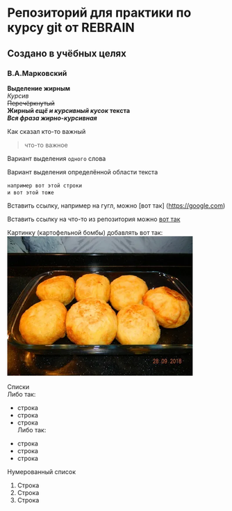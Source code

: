 # Репозиторий для практики по курсу git от REBRAIN  
## Создано в учёбных целях  
### В.А.Марковский  
  	
**Выделение жирным**  
*Курсив*  
~~Перечёркнутый~~  
**Жирный _ещё и курсивный кусок_ текста**  
***Вся фраза жирно-курсивная***  
  
Как сказал кто-то важный  
>что-то важное  
  
Вариант выделения `одного` слова  
  
Вариант выделения определённой области текста  
```
например вот этой строки  
и вот этой тоже  
```
  
Вставить ссылку, например на гугл, можно [вот так] (https://google.com)  
  
Вставить ссылку на что-то из репозитория можно [вот так](deleted.txt)  
  
Картинку (картофельной бомбы) добавлять вот так:  
![картофельная бомба](i.jpeg)
  
Списки  
Либо так:  
- строка  
- строка  
- строка  
Либо так:
* строка  
* строка  
* строка  
  
Нумерованный список
1. Строка  
2. Строка  
3. Строка  
